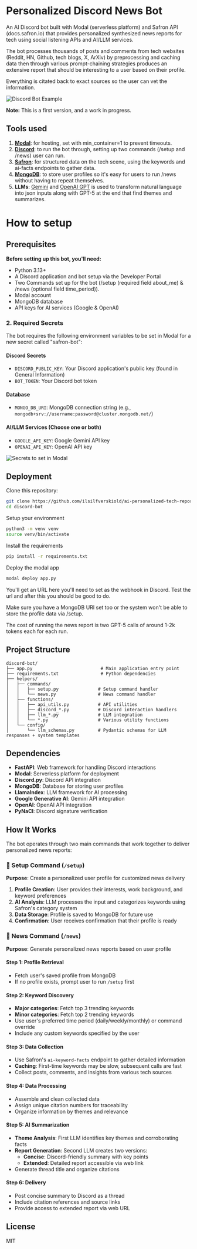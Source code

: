 # Personalized Discord News Bot

An AI Discord bot built with Modal (serverless platform) and Safron API (docs.safron.io) that provides personalized synthesized news reports for tech using social listening APIs and AI/LLM services.

The bot processes thousands of posts and comments from tech websites (Reddit, HN, Github, tech blogs, X, ArXiv) by preprocessing and caching data then through various prompt-chaining strategies produces an extensive report that should be interesting to a user based on their profile. 

Everything is citated back to exact sources so the user can vet the information.

![Discord Bot Example](example_discord.png)

**Note:** This is a first version, and a work in progress. 

## Tools used
1. **[Modal](https://modal.com/)**: for hosting, set with min_container=1 to prevent timeouts.
2. **[Discord](https://discord.com/)**: to run the bot through, setting up two commands (/setup and /news) user can run.
3. **[Safron](https://docs.safron.io/)**: for structured data on the tech scene, using the keywords and ai-facts endpoints to gather data.
4. **[MongoDB](https://www.mongodb.com/)**: to store user profiles so it's easy for users to run /news without having to repeat themselves.
5. **LLMs**: [Gemini](https://ai.google.dev/) and [OpenAI GPT](https://platform.openai.com) is used to transform natural language into json inputs along with GPT-5 at the end that find themes and summarizes.

# How to setup

## Prerequisites

**Before setting up this bot, you'll need:**

- Python 3.13+
- A Discord application and bot setup via the Developer Portal
- Two Commands set up for the bot (/setup (required field about_me) & /news (optional field time_period)).
- Modal account
- MongoDB database
- API keys for AI services (Google & OpenAI)

### 2. Required Secrets

The bot requires the following environment variables to be set in Modal for a new secret called "safron-bot":

#### Discord Secrets
- `DISCORD_PUBLIC_KEY`: Your Discord application's public key (found in General Information)
- `BOT_TOKEN`: Your Discord bot token

#### Database
- `MONGO_DB_URI`: MongoDB connection string (e.g., `mongodb+srv://username:password@cluster.mongodb.net/`)

#### AI/LLM Services (Choose one or both)
- `GOOGLE_API_KEY`: Google Gemini API key
- `OPENAI_API_KEY`: OpenAI API key

![Secrets to set in Modal](secrets_modal.png)

## Deployment

Clone this repository:

```bash
git clone https://github.com/ilsilfverskiold/ai-personalized-tech-reports-discord.git
cd discord-bot
```

Setup your environment

```bash
python3 -m venv venv
source venv/bin/activate
```

Install the requirements

```bash
pip install -r requirements.txt
```

Deploy the modal app

```bash
modal deploy app.py
```

You'll get an URL here you'll need to set as the webhook in Discord. Test the url and after this you should be good to do.

Make sure you have a MongoDB URI set too or the system won't be able to store the profile data via /setup. 

The cost of running the news report is two GPT-5 calls of around 1-2k tokens each for each run.


## Project Structure

```
discord-bot/
├── app.py                          # Main application entry point
├── requirements.txt                # Python dependencies
├── helpers/
│   ├── commands/
│   │   ├── setup.py               # Setup command handler
│   │   └── news.py                # News command handler
│   ├── functions/
│   │   ├── api_utils.py           # API utilities
│   │   ├── discord_*.py           # Discord interaction handlers
│   │   ├── llm_*.py               # LLM integration
│   │   └── *.py                   # Various utility functions
│   └── config/
│       └── llm_schemas.py         # Pydantic schemas for LLM responses + system templates
```

## Dependencies

- **FastAPI**: Web framework for handling Discord interactions
- **Modal**: Serverless platform for deployment
- **Discord.py**: Discord API integration
- **MongoDB**: Database for storing user profiles
- **LlamaIndex**: LLM framework for AI processing
- **Google Generative AI**: Gemini API integration
- **OpenAI**: OpenAI API integration
- **PyNaCl**: Discord signature verification


## How It Works

The bot operates through two main commands that work together to deliver personalized news reports:

### 🔧 Setup Command (`/setup`)

**Purpose**: Create a personalized user profile for customized news delivery

1. **Profile Creation**: User provides their interests, work background, and keyword preferences
2. **AI Analysis**: LLM processes the input and categorizes keywords using Safron's category system
3. **Data Storage**: Profile is saved to MongoDB for future use
4. **Confirmation**: User receives confirmation that their profile is ready

### 📰 News Command (`/news`)

**Purpose**: Generate personalized news reports based on user profile

#### Step 1: Profile Retrieval
- Fetch user's saved profile from MongoDB
- If no profile exists, prompt user to run `/setup` first

#### Step 2: Keyword Discovery
- **Major categories**: Fetch top 3 trending keywords
- **Minor categories**: Fetch top 2 trending keywords  
- Use user's preferred time period (daily/weekly/monthly) or command override
- Include any custom keywords specified by the user

#### Step 3: Data Collection
- Use Safron's `ai-keyword-facts` endpoint to gather detailed information
- **Caching**: First-time keywords may be slow, subsequent calls are fast
- Collect posts, comments, and insights from various tech sources

#### Step 4: Data Processing
- Assemble and clean collected data
- Assign unique citation numbers for traceability
- Organize information by themes and relevance

#### Step 5: AI Summarization
- **Theme Analysis**: First LLM identifies key themes and corroborating facts
- **Report Generation**: Second LLM creates two versions:
  - **Concise**: Discord-friendly summary with key points
  - **Extended**: Detailed report accessible via web link
- Generate thread title and organize citations

#### Step 6: Delivery
- Post concise summary to Discord as a thread
- Include citation references and source links
- Provide access to extended report via web URL

## License

MIT
